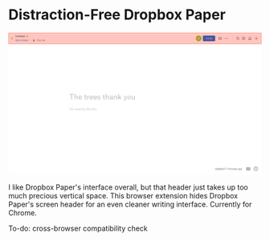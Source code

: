 # Distraction-Free Dropbox Paper

![Screenshot of Dropbox Paper, with interface header highlighted](screenshot.png)

I like Dropbox Paper's interface overall, but that header just takes up too much precious vertical space. This browser extension hides Dropbox Paper's screen header for an even cleaner writing interface. Currently for Chrome.

To-do: cross-browser compatibility check